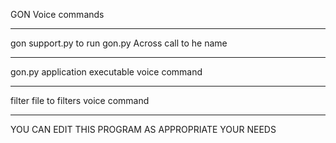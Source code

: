 GON Voice commands

__________________
gon support.py 
to run gon.py Across call to he name
__________________
gon.py 
application executable voice command
__________________
filter file
to filters voice command 
__________________
YOU CAN EDIT THIS PROGRAM AS APPROPRIATE YOUR NEEDS